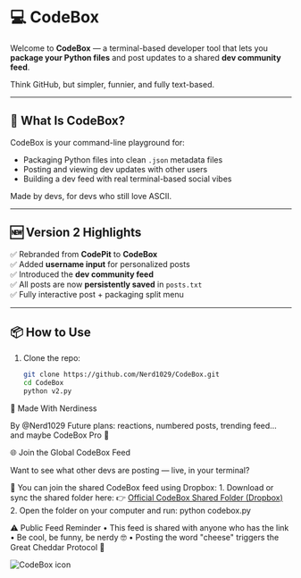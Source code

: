 # 💻 CodeBox

Welcome to **CodeBox** — a terminal-based developer tool that lets you **package your Python files** and post updates to a shared **dev community feed**.

Think GitHub, but simpler, funnier, and fully text-based.

---

## 🚀 What Is CodeBox?

CodeBox is your command-line playground for:
- Packaging Python files into clean `.json` metadata files
- Posting and viewing dev updates with other users
- Building a dev feed with real terminal-based social vibes

Made by devs, for devs who still love ASCII.

---

## 🆕 Version 2 Highlights

✅ Rebranded from **CodePit** to **CodeBox**  
✅ Added **username input** for personalized posts  
✅ Introduced the **dev community feed**  
✅ All posts are now **persistently saved** in `posts.txt`  
✅ Fully interactive post + packaging split menu

---

## 📦 How to Use

1. Clone the repo:
   ```bash
   git clone https://github.com/Nerd1029/CodeBox.git
   cd CodeBox
   python v2.py

🧠 Made With Nerdiness

By @Nerd1029
Future plans: reactions, numbered posts, trending feed… and maybe CodeBox Pro 👀

🌐 Join the Global CodeBox Feed

Want to see what other devs are posting — live, in your terminal?

🧠 You can join the shared CodeBox feed using Dropbox:
	1.	Download or sync the shared folder here:
👉 [Official CodeBox Shared Folder (Dropbox)](https://www.dropbox.com/home/CodeBox)
	2.	Open the folder on your computer and run:
       python codebox.py

⚠️ Public Feed Reminder
	•	This feed is shared with anyone who has the link
	•	Be cool, be funny, be nerdy 🤓
	•	Posting the word "cheese" triggers the Great Cheddar Protocol 🧀

![CodeBox icon](https://github.com/user-attachments/assets/dd0fb0af-d7fa-44c3-9058-d681e6fa56e9)
